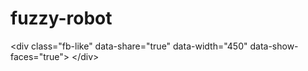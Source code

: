 fuzzy-robot
===========

&lt;div   class="fb-like"   data-share="true"   data-width="450"   data-show-faces="true"> &lt;/div>
